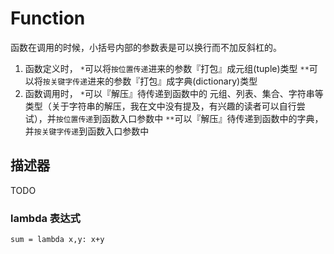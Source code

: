 # Function

函数在调用的时候，小括号内部的参数表是可以换行而不加反斜杠的。

1. 函数定义时， `*`可以将`按位置传递`进来的参数『打包』成元组\(tuple\)类型 `**`可以将`按关键字传递`进来的参数『打包』成字典\(dictionary\)类型
2. 函数调用时， `*`可以『解压』待传递到函数中的 元组、列表、集合、字符串等类型（关于字符串的解压，我在文中没有提及，有兴趣的读者可以自行尝试），并`按位置传递`到函数入口参数中 `**`可以『解压』待传递到函数中的字典，并`按关键字传递`到函数入口参数中

## 描述器

TODO

### lambda 表达式

```text
sum = lambda x,y: x+y
```

